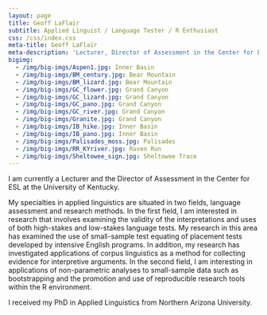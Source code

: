 ```yaml
---
layout: page
title: Geoff LaFlair
subtitle: Applied Linguist / Language Tester / R Enthusiast
css: /css/index.css
meta-title: Geoff LaFlair
meta-description: 'Lecturer, Director of Assessment in the Center for ESL at the University of Kentucky'
bigimg:
  - /img/big-imgs/Aspen1.jpg: Inner Basin
  - /img/big-imgs/BM_century.jpg: Bear Mountain
  - /img/big-imgs/BM_lizard.jpg: Bear Mountain
  - /img/big-imgs/GC_flower.jpg: Grand Canyon
  - /img/big-imgs/GC_lizard.jpg: Grand Canyon
  - /img/big-imgs/GC_pano.jpg: Grand Canyon
  - /img/big-imgs/GC_river.jpg: Grand Canyon
  - /img/big-imgs/Granite.jpg: Grand Canyon
  - /img/big-imgs/IB_hike.jpg: Inner Basin
  - /img/big-imgs/IB_pano.jpg: Inner Basin
  - /img/big-imgs/Palisades_moss.jpg: Palisades
  - /img/big-imgs/RR_KYriver.jpg: Raven Run
  - /img/big-imgs/Sheltowee_sign.jpg: Sheltowee Trace
---
```


I am currently a Lecturer and the Director of Assessment in the Center for ESL at the University of Kentucky.

My specialties in applied linguistics are situated in two fields, language assessment and research methods.  In the first field, I am interested in research that involves examining the validity of the interpretations and uses of both high-stakes and low-stakes language tests. My research in this area has examined the use of small-sample test equating of placement tests developed by intensive English programs. In addition, my research has investigated applications of corpus linguistics as a method for collecting evidence for interpretive arguments. In the second field, I am interesting in applications of non-parametric analyses to small-sample data such as bootstrapping and the promotion and use of reproducible research tools within the R environment.

I received my PhD in Applied Linguistics from Northern Arizona University.
